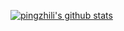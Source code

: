 [![pingzhili's github stats](https://github-readme-stats.vercel.app/api?username=pingzhili&count_private=true&show_icons=true)](https://github.com/anuraghazra/github-readme-stats)
